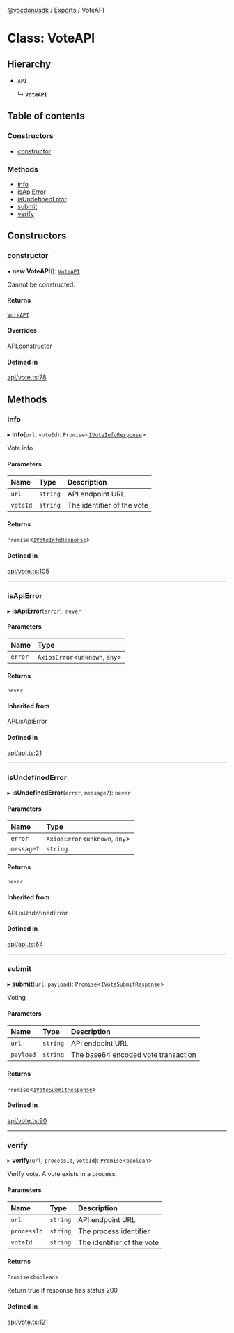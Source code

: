 [@vocdoni/sdk](/sdk) / [Exports](../modules) / VoteAPI

# Class: VoteAPI

## Hierarchy

- `API`

  ↳ **`VoteAPI`**

## Table of contents

### Constructors

- [constructor](VoteAPI#constructor)

### Methods

- [info](VoteAPI#info)
- [isApiError](VoteAPI#isapierror)
- [isUndefinedError](VoteAPI#isundefinederror)
- [submit](VoteAPI#submit)
- [verify](VoteAPI#verify)

## Constructors

### constructor

• **new VoteAPI**(): [`VoteAPI`](VoteAPI)

Cannot be constructed.

#### Returns

[`VoteAPI`](VoteAPI)

#### Overrides

API.constructor

#### Defined in

[api/vote.ts:78](https://github.com/vocdoni/vocdoni-sdk/blob/9e24a20/src/api/vote.ts#L78)

## Methods

### info

▸ **info**(`url`, `voteId`): `Promise`\<[`IVoteInfoResponse`](../interfaces/IVoteInfoResponse)\>

Vote info

#### Parameters

| Name | Type | Description |
| :------ | :------ | :------ |
| `url` | `string` | API endpoint URL |
| `voteId` | `string` | The identifier of the vote |

#### Returns

`Promise`\<[`IVoteInfoResponse`](../interfaces/IVoteInfoResponse)\>

#### Defined in

[api/vote.ts:105](https://github.com/vocdoni/vocdoni-sdk/blob/9e24a20/src/api/vote.ts#L105)

___

### isApiError

▸ **isApiError**(`error`): `never`

#### Parameters

| Name | Type |
| :------ | :------ |
| `error` | `AxiosError`\<`unknown`, `any`\> |

#### Returns

`never`

#### Inherited from

API.isApiError

#### Defined in

[api/api.ts:21](https://github.com/vocdoni/vocdoni-sdk/blob/9e24a20/src/api/api.ts#L21)

___

### isUndefinedError

▸ **isUndefinedError**(`error`, `message?`): `never`

#### Parameters

| Name | Type |
| :------ | :------ |
| `error` | `AxiosError`\<`unknown`, `any`\> |
| `message?` | `string` |

#### Returns

`never`

#### Inherited from

API.isUndefinedError

#### Defined in

[api/api.ts:64](https://github.com/vocdoni/vocdoni-sdk/blob/9e24a20/src/api/api.ts#L64)

___

### submit

▸ **submit**(`url`, `payload`): `Promise`\<[`IVoteSubmitResponse`](../interfaces/IVoteSubmitResponse)\>

Voting

#### Parameters

| Name | Type | Description |
| :------ | :------ | :------ |
| `url` | `string` | API endpoint URL |
| `payload` | `string` | The base64 encoded vote transaction |

#### Returns

`Promise`\<[`IVoteSubmitResponse`](../interfaces/IVoteSubmitResponse)\>

#### Defined in

[api/vote.ts:90](https://github.com/vocdoni/vocdoni-sdk/blob/9e24a20/src/api/vote.ts#L90)

___

### verify

▸ **verify**(`url`, `processId`, `voteId`): `Promise`\<`boolean`\>

Verify vote. A vote exists in a process.

#### Parameters

| Name | Type | Description |
| :------ | :------ | :------ |
| `url` | `string` | API endpoint URL |
| `processId` | `string` | The process identifier |
| `voteId` | `string` | The identifier of the vote |

#### Returns

`Promise`\<`boolean`\>

Return true if response has status 200

#### Defined in

[api/vote.ts:121](https://github.com/vocdoni/vocdoni-sdk/blob/9e24a20/src/api/vote.ts#L121)
